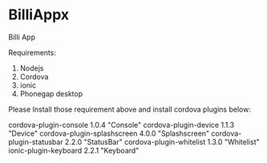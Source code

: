 # BilliAppx
Billi App

Requirements:
1. Nodejs
2. Cordova
3. ionic
4. Phonegap desktop



Please Install those requirement above and install cordova plugins below:

cordova-plugin-console 1.0.4 "Console"
cordova-plugin-device 1.1.3 "Device"
cordova-plugin-splashscreen 4.0.0 "Splashscreen"
cordova-plugin-statusbar 2.2.0 "StatusBar"
cordova-plugin-whitelist 1.3.0 "Whitelist"
ionic-plugin-keyboard 2.2.1 "Keyboard"
